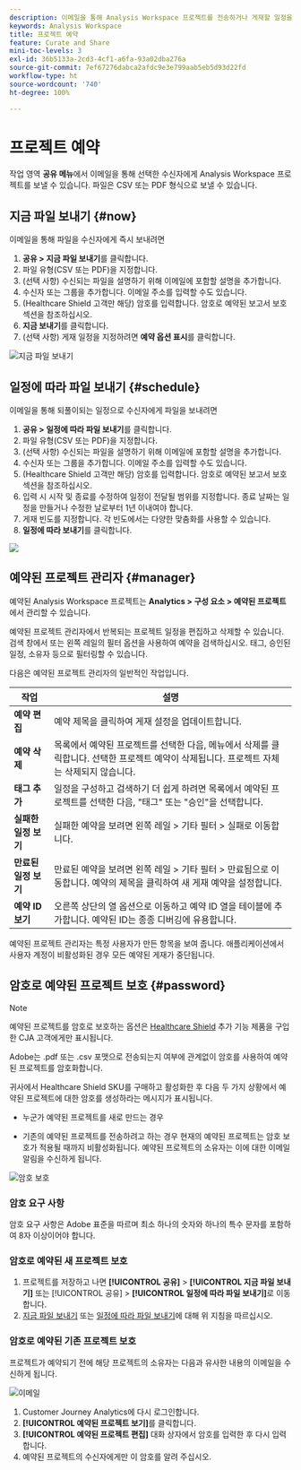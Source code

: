```yaml
---
description: 이메일을 통해 Analysis Workspace 프로젝트를 전송하거나 게재할 일정을 예약합니다.
keywords: Analysis Workspace
title: 프로젝트 예약
feature: Curate and Share
mini-toc-levels: 3
exl-id: 36b5133a-2cd3-4cf1-a6fa-93a02dba276a
source-git-commit: 7ef67276dabca2afdc9e3e799aab5eb5d93d22fd
workflow-type: ht
source-wordcount: '740'
ht-degree: 100%

---
```


# 프로젝트 예약

작업 영역 **공유 메뉴**&#x200B;에서 이메일을 통해 선택한 수신자에게 Analysis Workspace 프로젝트를 보낼 수 있습니다. 파일은 CSV 또는 PDF 형식으로 보낼 수 있습니다.

## 지금 파일 보내기 {#now}

이메일을 통해 파일을 수신자에게 즉시 보내려면

1. **공유 > 지금 파일 보내기**&#x200B;를 클릭합니다.
1. 파일 유형(CSV 또는 PDF)을 지정합니다.
1. (선택 사항) 수신되는 파일을 설명하기 위해 이메일에 포함할 설명을 추가합니다.
1. 수신자 또는 그룹을 추가합니다. 이메일 주소를 입력할 수도 있습니다.
1. (Healthcare Shield 고객만 해당) 암호를 입력합니다. 암호로 예약된 보고서 보호 섹션을 참조하십시오.
1. **지금 보내기**&#x200B;를 클릭합니다.
1. (선택 사항) 게재 일정을 지정하려면 **예약 옵션 표시**&#x200B;를 클릭합니다.

![지금 파일 보내기](assets/send-file-no-scheduling-options.JPG)

## 일정에 따라 파일 보내기 {#schedule}

이메일을 통해 되풀이되는 일정으로 수신자에게 파일을 보내려면

1. **공유 > 일정에 따라 파일 보내기**&#x200B;를 클릭합니다.
1. 파일 유형(CSV 또는 PDF)을 지정합니다.
1. (선택 사항) 수신되는 파일을 설명하기 위해 이메일에 포함할 설명을 추가합니다.
1. 수신자 또는 그룹을 추가합니다. 이메일 주소를 입력할 수도 있습니다.
1. (Healthcare Shield 고객만 해당) 암호를 입력합니다. 암호로 예약된 보고서 보호 섹션을 참조하십시오.
1. 입력 시 시작 및 종료를 수정하여 일정이 전달될 범위를 지정합니다. 종료 날짜는 일정을 만들거나 수정한 날로부터 1년 이내여야 합니다.
1. 게재 빈도를 지정합니다. 각 빈도에서는 다양한 맞춤화를 사용할 수 있습니다.
1. **일정에 따라 보내기**&#x200B;를 클릭합니다.

![](assets/send-file.JPG)

## 예약된 프로젝트 관리자 {#manager}

예약된 Analysis Workspace 프로젝트는 **Analytics > 구성 요소 > 예약된 프로젝트**&#x200B;에서 관리할 수 있습니다.

예약된 프로젝트 관리자에서 반복되는 프로젝트 일정을 편집하고 삭제할 수 있습니다. 검색 창에서 또는 왼쪽 레일의 필터 옵션을 사용하여 예약을 검색하십시오. 태그, 승인된 일정, 소유자 등으로 필터링할 수 있습니다.

다음은 예약된 프로젝트 관리자의 일반적인 작업입니다.

| 작업 | 설명 |
|---|---|
| **예약 편집** | 예약 제목을 클릭하여 게재 설정을 업데이트합니다. |
| **예약 삭제** | 목록에서 예약된 프로젝트를 선택한 다음, 메뉴에서 삭제를 클릭합니다. 선택한 프로젝트 예약이 삭제됩니다. 프로젝트 자체는 삭제되지 않습니다. |
| **태그 추가** | 일정을 구성하고 검색하기 더 쉽게 하려면 목록에서 예약된 프로젝트를 선택한 다음, &quot;태그&quot; 또는 &quot;승인&quot;을 선택합니다. |
| **실패한 일정 보기** | 실패한 예약을 보려면 왼쪽 레일 > 기타 필터 > 실패로 이동합니다. |
| **만료된 일정 보기** | 만료된 예약을 보려면 왼쪽 레일 > 기타 필터 > 만료됨으로 이동합니다. 예약의 제목을 클릭하여 새 게재 예약을 설정합니다. |
| **예약 ID 보기** | 오른쪽 상단의 열 옵션으로 이동하고 예약 ID 열을 테이블에 추가합니다. 예약된 ID는 종종 디버깅에 유용합니다. |

예약된 프로젝트 관리자는 특정 사용자가 만든 항목을 보여 줍니다. 애플리케이션에서 사용자 계정이 비활성화된 경우 모든 예약된 게재가 중단됩니다.

## 암호로 예약된 프로젝트 보호 {#password}

>[!NOTE]
>
>예약된 프로젝트를 암호로 보호하는 옵션은 [Healthcare Shield](https://business.adobe.com/solutions/experience-cloud-for-healthcare.html) 추가 기능 제품을 구입한 CJA 고객에게만 표시됩니다.

Adobe는 .pdf 또는 .csv 포맷으로 전송되는지 여부에 관계없이 암호를 사용하여 예약된 프로젝트를 암호화합니다.

귀사에서 Healthcare Shield SKU를 구매하고 활성화한 후 다음 두 가지 상황에서 예약된 프로젝트에 대한 암호를 생성하라는 메시지가 표시됩니다.

* 누군가 예약된 프로젝트를 새로 만드는 경우

* 기존의 예약된 프로젝트를 전송하려고 하는 경우 현재의 예약된 프로젝트는 암호 보호가 적용될 때까지 비활성화됩니다. 예약된 프로젝트의 소유자는 이에 대한 이메일 알림을 수신하게 됩니다.

![암호 보호](assets/password.png)

### 암호 요구 사항

암호 요구 사항은 Adobe 표준을 따르며 최소 하나의 숫자와 하나의 특수 문자를 포함하여 8자 이상이어야 합니다.

### 암호로 예약된 새 프로젝트 보호

1. 프로젝트를 저장하고 나면 **[!UICONTROL 공유]** > **[!UICONTROL 지금 파일 보내기]** 또는 [!UICONTROL 공유] > **[!UICONTROL 일정에 따라 파일 보내기]**&#x200B;로 이동합니다.
1. [지금 파일 보내기](https://experienceleague.adobe.com/docs/analytics-platform/using/cja-workspace/curate-share/t-schedule-report.html?lang=ko-KR#now) 또는 [일정에 따라 파일 보내기](https://experienceleague.adobe.com/docs/analytics-platform/using/cja-workspace/curate-share/t-schedule-report.html?lang=ko-KR#schedule)에 대해 위 지침을 따르십시오.

### 암호로 예약된 기존 프로젝트 보호

프로젝트가 예약되기 전에 해당 프로젝트의 소유자는 다음과 유사한 내용의 이메일을 수신하게 됩니다.

![이메일](assets/email-password.png)

1. Customer Journey Analytics에 다시 로그인합니다.
1. **[!UICONTROL 예약된 프로젝트 보기]**&#x200B;를 클릭합니다.
1. **[!UICONTROL 예약된 프로젝트 편집]** 대화 상자에서 암호를 입력한 후 다시 입력합니다.
1. 예약된 프로젝트의 수신자에게만 이 암호를 알려 주십시오.


